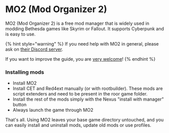 # MO2 (Mod Organizer 2)

MO2 (Mod Organizer 2) is a free mod manager that is widely used in modding Bethesda games like Skyrim or Fallout. It supports Cyberpunk and is easy to use.

{% hint style="warning" %}
If you need help with MO2 in general, please ask on [their Discord server](https://discord.gg/ewUVAqyrQX).

If you want to improve the guide, you are [very welcome](https://app.gitbook.com/invite/-MP5ijqI11FeeX7c8-N8/H70HZBOeUulIpkQnBLK7)!
{% endhint %}

### Installing mods

* Install MO2
* Install CET and Red4ext manually (or with rootbuilder). These mods are script extenders and need to be present in the roor game folder.
* Install the rest of the mods simply with the Nexus "install with manager" button
* Always launch the game through MO2

That's all. Using MO2 leaves your base game directory untouched, and you can easily install and uninstall mods, update old mods or use profiles.
